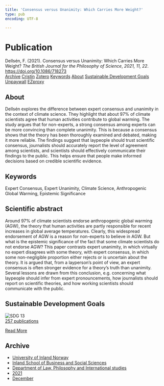 ```yaml
---
title: 'Consensus versus Unanimity: Which Carries More Weight?'
type: pub
encoding: UTF-8

---
```

<h1>Publication</h1>
<article id="csl-bib-container-I66GX73Y" class="csl-bib-container">
  <div class="csl-bib-body"> <div class="csl-entry">Dellsén, F. (2021). Consensus versus Unanimity: Which Carries More Weight? <i>The British Journal for the Philosophy of Science</i>, <i>2021, 11, 22</i>. <a href="https://doi.org/10.1086/718273">https://doi.org/10.1086/718273</a></div> </div>
  <div class="csl-bib-buttons">
    <a href="#taxonomy-article-I66GX73Y" alt="archive" class="csl-bib-button">Archive</a>
    <a href="https://app.cristin.no/results/show.jsf?id=1967264" alt="Cristin" class="csl-bib-button">Cristin</a>
    <a href="http://zotero.org/groups/5881554/items/I66GX73Y" alt="Zotero" class="csl-bib-button">Zotero</a>
    <a href="#keywords-article-I66GX73Y" alt="keywords" class="csl-bib-button">Keywords</a>
    <a href="#about-article-I66GX73Y" alt="about_pub" class="csl-bib-button">About</a>
    <a href="#sdg-article-I66GX73Y" alt="sdg" class="csl-bib-button">Sustainable Development Goals</a>
    <a href="https://philpapers.org/archive/DELCVU.pdf" alt="Unpaywall" class="csl-bib-button">Unpaywall</a>
    <a href="https://philpapers.org/archive/DELCVU.pdf" alt="EZproxy" class="csl-bib-button">EZproxy</a>
  </div>
  <div id="csl-bib-meta-container-I66GX73Y"></div>
</article>
<div id="csl-bib-meta-I66GX73Y" class="csl-bib-meta">
  <article id="about-article-I66GX73Y" class="about_pub-article">
    <h1>About</h1>
    Dellsén explores the difference between expert consensus and unanimity in the context of climate science. They highlight that about 97% of climate scientists agree that human activities contribute to global warming. The study argues that for non-experts, a strong consensus among experts can be more convincing than complete unanimity. This is because a consensus shows that the theory has been thoroughly examined and debated, making it more reliable. The findings suggest that laypeople should trust scientific consensus, journalists should accurately report the level of agreement among scientists, and scientists should effectively communicate their findings to the public. This helps ensure that people make informed decisions based on credible scientific evidence.
  </article>
  <article id="keywords-article-I66GX73Y" class="keywords-article">
    <h1>Keywords</h1>
    Expert Consensus, Expert Unanimity, Climate Science, Anthropogenic Global Warming, Epistemic Significance
  </article>
  <article id="abstract-article-I66GX73Y" class="abstract-article">
    <h1>Scientific abstract</h1>
    Around 97% of climate scientists endorse anthropogenic global warming (AGW), the theory that human activities are partly responsible for recent increases in global average temperatures. Clearly, this widespread endorsement of AGW is a reason for non-experts to believe in AGW. But what is the epistemic significance of the fact that some climate scientists do not endorse AGW? This paper contrasts expert unanimity, in which virtually no expert disagrees with some theory, with expert consensus, in which some non-negligible proportion either rejects or is uncertain about the theory. It is argued that, from a layperson’s point of view, an expert consensus is often stronger evidence for a theory’s truth than unanimity. Several lessons are drawn from this conclusion, e.g. concerning what laypeople should infer from expert pronouncements, how journalists should report on scientific theories, and how working scientists should communicate with the public.
  </article>
  <article id="sdg-article-I66GX73Y" class="sdg-article">
    <h1>Sustainable Development Goals</h1>
    <div class="sdg-container"><div id="sdg13" class="sdg">
        <img src="{{< params subfolder >}}images/sdg/sdg13_en.png" class="image" alt="SDG 13">
        <div class="sdg-overlay">
          <a href="{{< params subfolder >}}en/archive/?sdg=13#archive" class="sdg-publication-count"><span>257</span> publications</a>
          <p><a href="https://sdgs.un.org/goals/goal13" class="sdg-read-more">Read More</a></p>
        </div>
      </div></div>
  </article>
  <article id="taxonomy-article-I66GX73Y" class="taxonomy-article">
    <h1>Archive</h1>
    <ul>
      <li><a href="{{< params subfolder >}}en/archive/?key=3DCRN523">University of Inland Norway</a></li>
      <li><a href="{{< params subfolder >}}en/archive/?key=DU8Q9LN9">Inland School of Business and Social Sciences</a></li>
      <li><a href="{{< params subfolder >}}en/archive/?key=ITYAG68H">Department of Law, Philosophy and International studies</a></li>
      <li><a href="{{< params subfolder >}}en/archive/?key=VFX285I3">2021</a></li>
      <li><a href="{{< params subfolder >}}en/archive/?key=SLUXB9NW">December</a></li>
    </ul>
  </article>
</div>

